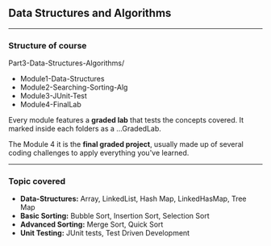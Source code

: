 ## Data Structures and Algorithms

___

### Structure of course

Part3-Data-Structures-Algorithms/          
- Module1-Data-Structures
- Module2-Searching-Sorting-Alg  
- Module3-JUnit-Test
- Module4-FinalLab

Every module features a **graded lab** that tests the concepts covered. 
It marked inside each folders as a ...GradedLab.

The Module 4 it is the **final graded project**, usually made up of several coding challenges
to apply everything you've learned. 

___

### Topic covered

- **Data-Structures:** Array, LinkedList, Hash Map, LinkedHasMap, Tree Map
- **Basic Sorting:** Bubble Sort, Insertion Sort, Selection Sort
- **Advanced Sorting:** Merge Sort, Quick Sort
- **Unit Testing:** JUnit tests, Test Driven Development



